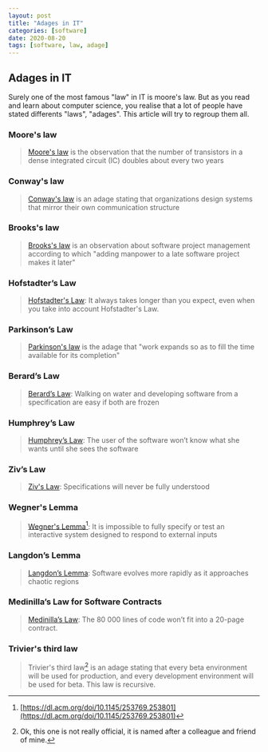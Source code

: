 ```yaml
---
layout: post
title: "Adages in IT"
categories: [software]
date: 2020-08-20
tags: [software, law, adage]
---
```


## Adages in IT

Surely one of the most famous "law" in IT is moore's law. But as you read and learn about computer science, you realise that a lot of people have stated differents "laws", "adages".
This article will try to regroup them all.

### Moore's law

> [Moore's law][moore] is the observation that the number of transistors in a dense integrated circuit (IC) doubles about every two years

### Conway's law

> [Conway's law][conway] is an adage stating that organizations design systems that mirror their own communication structure

### Brooks's law

> [Brooks's law][brooks] is an observation about software project management according to which "adding manpower to a late software project makes it later"

### Hofstadter’s Law

> [Hofstadter's Law][hofstadter]: It always takes longer than you expect, even when you take into account Hofstadter's Law.

### Parkinson’s Law

> [Parkinson's law][parkinson] is the adage that "work expands so as to fill the time available for its completion"

### Berard’s Law

> [Berard’s Law][berard]: Walking on water and developing software from a specification are easy if both are frozen

### Humphrey’s Law

> [Humphrey’s Law][humphrey]: The user of the software won’t know what she wants until she sees the software

### Ziv’s Law

> [Ziv's Law][ziv]: Specifications will never be fully understood 

### Wegner's Lemma

> [Wegner's Lemma][wegner][^wegner]: It is impossible to fully specify or test an interactive system designed to respond to external inputs

### Langdon’s Lemma

> [Langdon’s Lemma][langdon]: Software evolves more rapidly as it approaches chaotic regions

### Medinilla’s Law for Software Contracts

> [Medinilla’s Law][medinilla]: The 80 000 lines of code won’t fit into a 20-page contract.

### Trivier's third law

> Trivier's third law[^trivier] is an adage stating that every beta environment will be used for production, and every development environment will be used for beta. This law is recursive.



[moore]: https://en.wikipedia.org/wiki/Moore%27s_law
[conway]: https://en.wikipedia.org/wiki/Conway%27s_law
[brooks]: https://en.wikipedia.org/wiki/Brooks%27s_law
[hofstadter]: https://en.wikipedia.org/wiki/Hofstadter%27s_law
[parkinson]: https://en.wikipedia.org/wiki/Parkinson%27s_law
[berard]: https://en.wikiquote.org/wiki/Edward_V._Berard
[humphrey]: https://en.wikipedia.org/wiki/Watts_Humphrey
[ziv]: https://www.researchgate.net/publication/2514102_The_Uncertainty_Principle_in_Software_Engineering
[wegner]: https://en.wikipedia.org/wiki/Peter_Wegner
[langdon]: http://www0.cs.ucl.ac.uk/staff/W.Langdon/
[medinilla]: https://www.slideshare.net/proyectalis/120521-agile-contracts-21/60

[^trivier]: Ok, this one is not really official, it is named after a colleague and friend of mine.
[^wegner]: [https://dl.acm.org/doi/10.1145/253769.253801](https://dl.acm.org/doi/10.1145/253769.253801)
